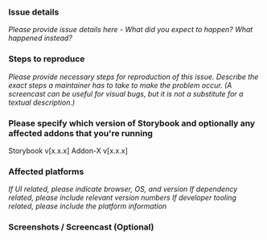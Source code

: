 ### Issue details

_Please provide issue details here - What did you expect to happen? What happened instead?_ 

### Steps to reproduce

_Please provide necessary steps for reproduction of this issue. Describe the exact steps a maintainer has to take to make the problem occur._
_(A screencast can be useful for visual bugs, but it is not a substitute for a textual description.)_

### Please specify which version of Storybook and optionally any affected addons that you're running

Storybook v[x.x.x]
Addon-X v[x.x.x]

### Affected platforms 

_If UI related, please indicate browser, OS, and version_
_If dependency related, please include relevant version numbers_
_If developer tooling related, please include the platform information_

### Screenshots / Screencast (Optional)
